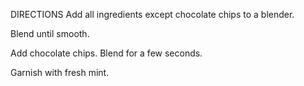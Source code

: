 DIRECTIONS
Add all ingredients except chocolate chips to a blender.

Blend until smooth.

Add chocolate chips. Blend for a few seconds.

Garnish with fresh mint.